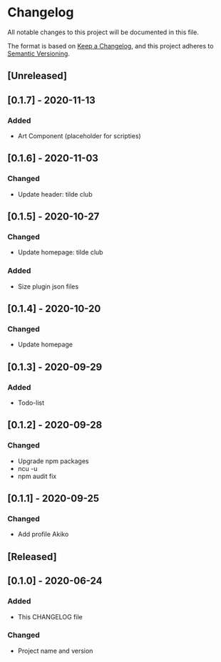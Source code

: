 # Changelog
All notable changes to this project will be documented in this file.

The format is based on [Keep a Changelog](https://keepachangelog.com/en/1.0.0/),
and this project adheres to [Semantic Versioning](https://semver.org/spec/v2.0.0.html).

## [Unreleased]

## [0.1.7] - 2020-11-13
### Added
- Art Component (placeholder for scripties)

## [0.1.6] - 2020-11-03
### Changed
- Update header: tilde club 

## [0.1.5] - 2020-10-27
### Changed
- Update homepage: tilde club 
### Added
- Size plugin json files

## [0.1.4] - 2020-10-20
### Changed
- Update homepage

## [0.1.3] - 2020-09-29
### Added
- Todo-list

## [0.1.2] - 2020-09-28
### Changed
- Upgrade npm packages 
- ncu -u
- npm audit fix

## [0.1.1] - 2020-09-25
### Changed
- Add profile Akiko

## [Released]

## [0.1.0] - 2020-06-24
### Added
- This CHANGELOG file
### Changed
- Project name and version

